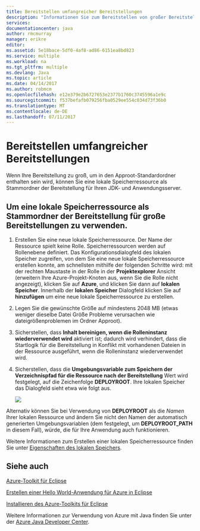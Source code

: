 ```yaml
---
title: Bereitstellen umfangreicher Bereitstellungen
description: "Informationen Sie zum Bereitstellen von großer Bereitstellungen mit dem Azure-Toolkit für Eclipse."
services: 
documentationcenter: java
author: rmcmurray
manager: erikre
editor: 
ms.assetid: 5e18bace-5df0-4af8-ad86-6151ea8bd823
ms.service: multiple
ms.workload: na
ms.tgt_pltfrm: multiple
ms.devlang: Java
ms.topic: article
ms.date: 04/14/2017
ms.author: robmcm
ms.openlocfilehash: e12e379e2b6727653e2377b1760c3745596a1e9c
ms.sourcegitcommit: f537befafb079256fba0529ee554c034d73f36b0
ms.translationtype: MT
ms.contentlocale: de-DE
ms.lasthandoff: 07/11/2017
---
```

# <a name="deploying-large-deployments"></a>Bereitstellen umfangreicher Bereitstellungen
Wenn Ihre Bereitstellung zu groß, um in den Approot-Standardordner enthalten sein wird, können Sie eine lokale Speicherressource als Stammordner der Bereitstellung für Ihren JDK- und Anwendungsserver.

## <a name="to-use-a-local-storage-resource-as-the-deployment-root-folder-for-large-deployments"></a>Um eine lokale Speicherressource als Stammordner der Bereitstellung für große Bereitstellungen zu verwenden.
1. Erstellen Sie eine neue lokale Speicherressource. Der Name der Ressource spielt keine Rolle. Speicherressourcen werden auf Rollenebene definiert. Das Konfigurationsdialogfeld des lokalen Speicher zugreifen, von dem Sie eine neue lokale Speicherressource erstellen konnte, am schnellsten mithilfe der folgenden Schritte wird: mit der rechten Maustaste in der Rolle in der **Projektexplorer** Ansicht (erweitern Ihre Azure-Projekt-Knoten aus, wenn Sie die Rolle nicht angezeigt), klicken Sie auf **Azure**, und klicken Sie dann auf **lokalen Speicher**. Innerhalb der **lokalen Speicher** Dialogfeld klicken Sie auf **hinzufügen** um eine neue lokale Speicherressource zu erstellen.

2. Legen Sie die gewünschte Größe auf mindestens 2048 MB (etwas weniger dieselbe Datei Größe Probleme verursachen wie dateigrößenproblemen im Ordner Approot).

3. Sicherstellen, dass **Inhalt bereinigen, wenn die Rolleninstanz wiederverwendet wird** aktiviert ist; dadurch wird verhindert, dass die Startlogik für die Bereitstellung in Konflikt mit vorhandenen Dateien in der Ressource ausgeführt, wenn die Rolleninstanz wiederverwendet wird.

4. Sicherstellen, dass die **Umgebungsvariable zum Speichern der Verzeichnispfad für die Ressource nach der Bereitstellung** Wert wird festgelegt, auf die Zeichenfolge **DEPLOYROOT**. Ihre lokalen Speicher das Dialogfeld sieht etwa wie folgt aus.

   ![][ic667943]

Alternativ können Sie bei Verwendung von **DEPLOYROOT** als die *Namen* Ihrer lokalen Ressource und ändern Sie nicht den Namen der automatisch generierten Umgebungsvariablen (dem festgelegt, um **DEPLOYROOT_PATH** in diesem Fall), würde, die für Ihre Anwendung auch funktionieren.

Weitere Informationen zum Erstellen einer lokalen Speicherressource finden Sie unter [Eigenschaften des lokalen Speichers][Local storage properties].

## <a name="see-also"></a>Siehe auch
[Azure-Toolkit für Eclipse][Azure Toolkit for Eclipse]

[Erstellen einer Hello World-Anwendung für Azure in Eclipse][Creating a Hello World Application for Azure in Eclipse]

[Installieren des Azure-Toolkits für Eclipse][Installing the Azure Toolkit for Eclipse] 

Weitere Informationen zur Verwendung von Azure mit Java finden Sie unter der [Azure Java Developer Center][Azure Java Developer Center].

<!-- URL List -->

[Azure Java Developer Center]: http://go.microsoft.com/fwlink/?LinkID=699547
[Azure Toolkit for Eclipse]: http://go.microsoft.com/fwlink/?LinkID=699529
[Creating a Hello World Application for Azure in Eclipse]: http://go.microsoft.com/fwlink/?LinkID=699533
[Installing the Azure Toolkit for Eclipse]: http://go.microsoft.com/fwlink/?LinkId=699546
[Local storage properties]: http://go.microsoft.com/fwlink/?LinkID=699525#local_storage_properties

<!-- IMG List -->

[ic667943]: ./media/azure-toolkit-for-eclipse-deploying-large-deployments/ic667943.png

<!-- Legacy MSDN URL = https://msdn.microsoft.com/library/azure/dn268601.aspx -->

